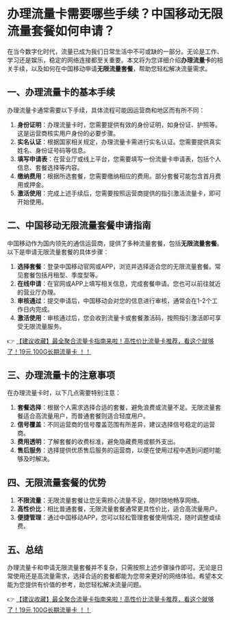 # 办理流量卡需要哪些手续？中国移动无限流量套餐如何申请？

在当今数字化时代，流量已成为我们日常生活中不可或缺的一部分。无论是工作、学习还是娱乐，稳定的网络连接都至关重要。本文将为您详细介绍**办理流量卡**的相关手续，以及如何在中国移动申请**无限流量套餐**，帮助您轻松解决流量需求。

## 一、办理流量卡的基本手续

办理流量卡通常需要以下手续，具体流程可能因运营商和地区而有所不同：

1. **身份证明**：办理流量卡时，您需要提供有效的身份证明，如身份证、护照等。这是运营商核实用户身份的必要步骤。
2. **实名认证**：根据国家相关规定，办理流量卡需进行实名认证。您需要提供真实姓名、身份证号码等信息。
3. **填写申请表**：在营业厅或线上平台，您需要填写一份流量卡申请表，包括个人信息、套餐选择等内容。
4. **缴纳费用**：根据所选套餐，您需要缴纳相应的费用。部分套餐可能包含首月费用或押金。
5. **激活使用**：完成上述手续后，您需要按照运营商提供的指引激活流量卡，即可开始使用。

## 二、中国移动无限流量套餐申请指南

中国移动作为国内领先的通信运营商，提供了多种流量套餐，包括**无限流量套餐**。以下是申请无限流量套餐的具体步骤：

1. **选择套餐**：登录中国移动官网或APP，浏览并选择适合您的无限流量套餐。常见套餐包括月租型、季度型等。
2. **在线申请**：在官网或APP上填写相关信息，完成套餐申请。您也可以前往就近的营业厅办理。
3. **审核通过**：提交申请后，中国移动会对您的信息进行审核，通常会在1-2个工作日内完成。
4. **激活使用**：审核通过后，您会收到流量卡或套餐激活码，按照指引激活即可享受无限流量服务。

👉 [【建议收藏】最全聚合流量卡指南来啦！高性价比流量卡推荐，看这个就够了！19元 100G长期流量卡 ！！](https://bit.ly/Liuliangka)

## 三、办理流量卡的注意事项

在办理流量卡时，以下几点需要特别注意：

1. **套餐选择**：根据个人需求选择合适的套餐，避免浪费或流量不足。无限流量套餐适合高流量用户，而普通套餐则适合轻度用户。
2. **信号覆盖**：不同运营商的信号覆盖范围有所差异，建议选择信号稳定的运营商。
3. **费用透明**：了解套餐的收费标准，避免隐藏费用或额外支出。
4. **售后服务**：选择提供优质售后服务的运营商，以便在使用过程中遇到问题时能够及时解决。

## 四、无限流量套餐的优势

1. **不限流量**：无限流量套餐让您无需担心流量不足，随时随地畅享网络。
2. **高性价比**：相比普通套餐，无限流量套餐通常更具性价比，适合高流量用户。
3. **便捷管理**：通过中国移动APP，您可以轻松管理套餐使用情况，随时调整或续费。

## 五、总结

办理流量卡和申请无限流量套餐并不复杂，只需按照上述步骤操作即可。无论是日常使用还是高流量需求，选择合适的套餐都能为您带来更好的网络体验。希望本文能为您提供有价值的参考，助您轻松解决流量问题。

👉 [【建议收藏】最全聚合流量卡指南来啦！高性价比流量卡推荐，看这个就够了！19元 100G长期流量卡 ！！](https://bit.ly/Liuliangka)